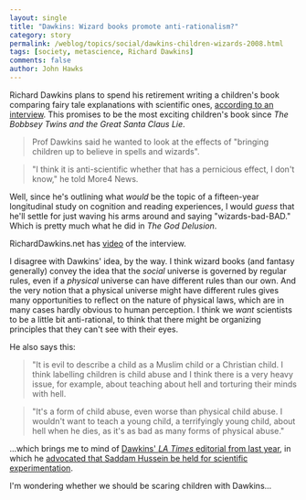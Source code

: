 ```yaml
---
layout: single 
title: "Dawkins: Wizard books promote anti-rationalism?" 
category: story
permalink: /weblog/topics/social/dawkins-children-wizards-2008.html
tags: [society, metascience, Richard Dawkins] 
comments: false 
author: John Hawks 
---
```


Richard Dawkins plans to spend his retirement writing a children's book comparing fairy tale explanations with scientific ones, <a href="http://www.telegraph.co.uk/news/3255972/Harry-Potter-fails-to-cast-spell-over-Professor-Richard-Dawkins.html">according to an interview</a>. This promises to be the most exciting children's book since <i>The Bobbsey Twins and the Great Santa Claus Lie</i>. 

<blockquote>Prof Dawkins said he wanted to look at the effects of "bringing children up to believe in spells and wizards".</blockquote>

<blockquote>"I think it is anti-scientific  whether that has a pernicious effect, I don't know," he told More4 News.</blockquote>

Well, since he's outlining what <i>would</i> be the topic of a fifteen-year longitudinal study on cognition and reading experiences, I would <i>guess</i> that he'll settle for just waving his arms around and saying "wizards-bad-BAD." Which is pretty much what he did in <i>The God Delusion</i>. 

RichardDawkins.net has <a href="http://richarddawkins.net/article,3278,Interview-with-Richard-Dawkins-on-fairy-tales-and-retirement,Channel-4">video</a> of the interview. 

I disagree with Dawkins' idea, by the way. I think wizard books (and fantasy generally) convey the idea that the <i>social</i> universe is governed by regular rules, even if a <i>physical</i> universe can have different rules than our own. And the very notion that a physical universe might have different rules gives many opportunities to reflect on the nature of physical laws, which are in many cases hardly obvious to human perception. I think we <i>want</i> scientists to be a little bit anti-rational, to think that there might be organizing principles that they can't see with their eyes. 

He also says this: 

<blockquote>"It is evil to describe a child as a Muslim child or a Christian child. I think labelling children is child abuse and I think there is a very heavy issue, for example, about teaching about hell and torturing their minds with hell.</blockquote>

<blockquote>"It's a form of child abuse, even worse than physical child abuse. I wouldn't want to teach a young child, a terrifyingly young child, about hell when he dies, as it's as bad as many forms of physical abuse."</blockquote>

...which brings me to mind of <a href="http://www.latimes.com/news/opinion/commentary/la-oe-dawkins4jan04,0,5577883.story">Dawkins' <i>LA Times</i> editorial from last year</a>, in which he <a href="http://johnhawks.net/weblog/topics/social/dawkins_saddam_execution_2006.html">advocated that Saddam Hussein be held for scientific experimentation</a>. 

I'm wondering whether we should be scaring children with Dawkins...


